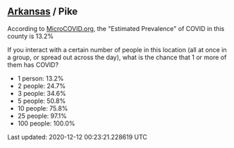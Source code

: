 
## [Arkansas](/united-states/arkansas) / Pike

According to [MicroCOVID.org](http://microcovid.org),
the "Estimated Prevalence" of COVID in this county is 13.2%

If you interact with a certain number of people in this location
(all at once in a group, or spread out across the day), what is the chance that
1 or more of them has COVID?

- 1 person: 13.2%
- 2 people: 24.7%
- 3 people: 34.6%
- 5 people: 50.8%
- 10 people: 75.8%
- 25 people: 97.1%
- 100 people: 100.0%

Last updated: 2020-12-12 00:23:21.228619 UTC
